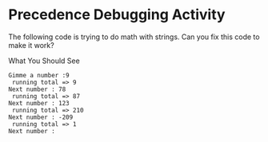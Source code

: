 # Precedence Debugging Activity

The following code is trying to do math with strings. Can you fix this code to make it work?

What You Should See

```text
Gimme a number :9
 running total => 9
Next number : 78
 running total => 87
Next number : 123
 running total => 210
Next number : -209
 running total => 1
Next number :
```

